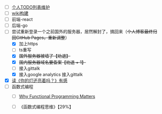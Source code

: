 - [ ] [个人TODO列表维护](https://github.com/Neras/personal-todo)
- [ ]  [wiki构建](https://github.com/wae-wiki)
  - [ ] 前端-react
  - [ ] 后端-go
- [ ] 尝试重新登录一个之前国外的服务器，居然解封了，搞回来（~~个人博客最终归回GitHub Pages，重新调整~~）
  - [x] 加上https
  - [ ] ts重写
  - [x] ~~国外服务器被墙了【劝退】~~
  - [x] ~~国内服务器域名要备案【劝退 + 1】~~
  - [ ] 接入gittalk
  - [x] 接入google analytics 接入gittalk
- [x] [读《你的灯还亮着吗？》有感](https://mp.weixin.qq.com/s/P3xhgiOTPVqzRpen7No04Q)
- [ ] 函数式编程
  - [ ] [Why Functional Programming Matters](http://www.cse.chalmers.se/~rjmh/Papers/whyfp.html)
  - [ ] 《函数式编程思维》【29%】

